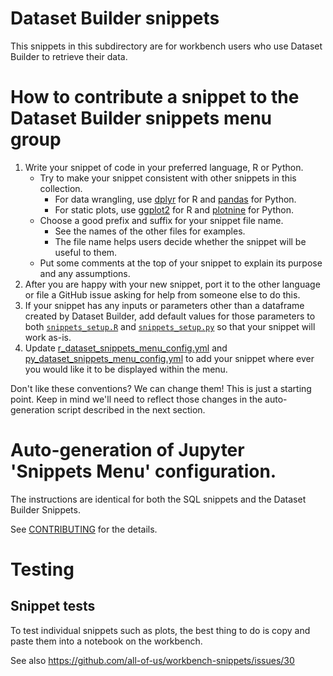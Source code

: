 # Dataset Builder snippets

This snippets in this subdirectory are for workbench users who use Dataset Builder to retrieve their data.

# How to contribute a snippet to the Dataset Builder snippets menu group

1. Write your snippet of code in your preferred language, R or Python.
    * Try to make your snippet consistent with other snippets in this collection.
        * For data wrangling, use [dplyr](https://dplyr.tidyverse.org/) for R and [pandas](https://pandas.pydata.org/) for Python.
        * For static plots, use [ggplot2](https://ggplot2.tidyverse.org/) for R and [plotnine](https://plotnine.readthedocs.io/en/stable/) for Python.
    * Choose a good prefix and suffix for your snippet file name.
        * See the names of the other files for examples.
        * The file name helps users decide whether the snippet will be useful to them.
    * Put some comments at the top of your snippet to explain its purpose and any assumptions.
1. After you are happy with your new snippet, port it to the other language or file a GitHub issue asking for help from someone else to do this.
1. If your snippet has any inputs or parameters other than a dataframe created by Dataset Builder, add default values for those parameters to both [`snippets_setup.R`](./snippets_setup.R) and [`snippets_setup.py`](./snippets_setup.py) so that your snippet will work as-is.
1. Update [r_dataset_snippets_menu_config.yml](../build/r_dataset_snippets_menu_config.yml) and [py_dataset_snippets_menu_config.yml](../build/py_dataset_snippets_menu_config.yml) to add your snippet where ever you would like it to be displayed within the menu.

Don't like these conventions? We can change them! This is just a starting point. Keep in mind we'll need to reflect those changes in the auto-generation script described in the next section.

# Auto-generation of Jupyter 'Snippets Menu' configuration.

The instructions are identical for both the SQL snippets and the Dataset Builder Snippets.

See [CONTRIBUTING](../CONTRIBUTING.md#auto-generation-of-jupyter-snippets-menu-configuration) for the details.

# Testing

## Snippet tests
To test individual snippets such as plots, the best thing to do is copy and paste them into a notebook on the workbench.

See also https://github.com/all-of-us/workbench-snippets/issues/30
